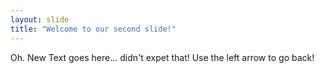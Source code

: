 ```yaml
---
layout: slide
title: "Welcome to our second slide!"
---
```

Oh. New Text goes here... didn't expet that!
Use the left arrow to go back!
